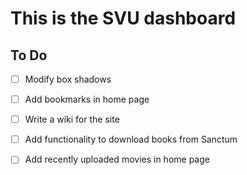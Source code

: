 # This is the SVU dashboard

## To Do 

- [ ] Modify box shadows 
- [ ] Add bookmarks in home page 
- [ ] Write a wiki for the site 
- [ ] Add functionality to download books from Sanctum
- [ ] Add recently uploaded movies in home page 

